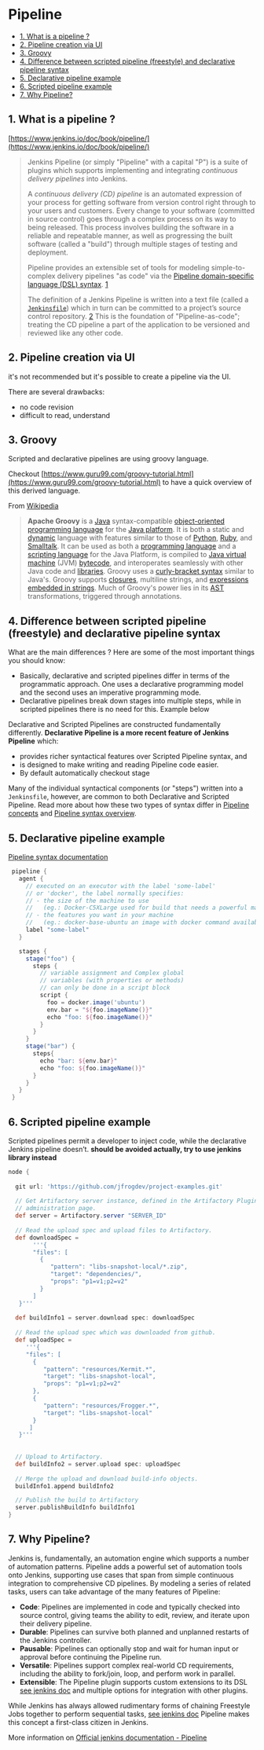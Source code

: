 # Pipeline

- [1. What is a pipeline ?](#1-what-is-a-pipeline-)
- [2. Pipeline creation via UI](#2-pipeline-creation-via-ui)
- [3. Groovy](#3-groovy)
- [4. Difference between scripted pipeline (freestyle) and declarative pipeline syntax](#4-difference-between-scripted-pipeline-freestyle-and-declarative-pipeline-syntax)
- [5. Declarative pipeline example](#5-declarative-pipeline-example)
- [6. Scripted pipeline example](#6-scripted-pipeline-example)
- [7. Why Pipeline?](#7-why-pipeline)

## 1. What is a pipeline ?

[https://www.jenkins.io/doc/book/pipeline/](https://www.jenkins.io/doc/book/pipeline/)

> Jenkins Pipeline (or simply "Pipeline" with a capital "P") is a suite of
> plugins which supports implementing and integrating _continuous delivery
> pipelines_ into Jenkins.
>
> A _continuous delivery (CD) pipeline_ is an automated expression of your
> process for getting software from version control right through to your users
> and customers. Every change to your software (committed in source control)
> goes through a complex process on its way to being released. This process
> involves building the software in a reliable and repeatable manner, as well
> as progressing the built software (called a "build") through multiple stages
> of testing and deployment.
>
> Pipeline provides an extensible set of tools for modeling simple-to-complex
> delivery pipelines "as code" via the
> [Pipeline domain-specific language (DSL) syntax](https://www.jenkins.io/doc/book/pipeline/syntax).
> [1](https://www.jenkins.io/doc/book/pipeline/#_footnotedef_1 "View footnote.")
>
> The definition of a Jenkins Pipeline is written into a text file (called a
> [`Jenkinsfile`](https://www.jenkins.io/doc/book/pipeline/jenkinsfile))
> which in turn can be committed to a project’s source control repository.
> [2](https://www.jenkins.io/doc/book/pipeline/#_footnotedef_2 "View footnote.")
> This is the foundation of "Pipeline-as-code"; treating the CD pipeline a
> part of the application to be versioned and reviewed like any other code.

## 2. Pipeline creation via UI

it's not recommended but it's possible to create a pipeline via the UI.

There are several drawbacks:

- no code revision
- difficult to read, understand

## 3. Groovy

Scripted and declarative pipelines are using groovy language.

Checkout [https://www.guru99.com/groovy-tutorial.html](https://www.guru99.com/groovy-tutorial.html)
to have a quick overview of this derived language.

From [Wikipedia](https://en.wikipedia.org/wiki/Apache_Groovy)

<!-- markdownlint-disable MD013 -->

> **Apache Groovy** is a [Java](https://en.wikipedia.org/wiki/Java_(programming_language) "Java (programming language)") syntax-compatible [object-oriented](https://en.wikipedia.org/wiki/Object-oriented_programming "Object-oriented programming") [programming language](https://en.wikipedia.org/wiki/Programming_language "Programming language") for the [Java platform](https://en.wikipedia.org/wiki/Java_(software_platform) "Java (software platform)"). It is both a static and [dynamic](https://en.wikipedia.org/wiki/Dynamic_programming_language "Dynamic programming language") language with features similar to those of [Python](https://en.wikipedia.org/wiki/Python_(programming_language) "Python (programming language)"), [Ruby](https://en.wikipedia.org/wiki/Ruby_(programming_language) "Ruby (programming language)"), and [Smalltalk](https://en.wikipedia.org/wiki/Smalltalk "Smalltalk"). It can be used as both a [programming language](https://en.wikipedia.org/wiki/Programming_language "Programming language") and a [scripting language](https://en.wikipedia.org/wiki/Scripting_language "Scripting language") for the Java Platform, is compiled to [Java virtual machine](https://en.wikipedia.org/wiki/Java_virtual_machine "Java virtual machine") (JVM) [bytecode](https://en.wikipedia.org/wiki/Bytecode "Bytecode"), and interoperates seamlessly with other Java code and [libraries](https://en.wikipedia.org/wiki/Library_(computing) "Library (computing)"). Groovy uses a [curly-bracket syntax](https://en.wikipedia.org/wiki/Curly_bracket_programming_language "Curly bracket programming language") similar to Java's. Groovy supports [closures](https://en.wikipedia.org/wiki/Closure_(computer_programming) "Closure (computer programming)"), multiline strings, and [expressions embedded in strings](https://en.wikipedia.org/wiki/String_interpolation "String interpolation"). Much of Groovy's power lies in its [AST](https://en.wikipedia.org/wiki/Abstract_syntax_tree "Abstract syntax tree") transformations, triggered through annotations.

<!-- markdownlint-enable MD013 -->

## 4. Difference between scripted pipeline (freestyle) and declarative pipeline syntax

What are the main differences ? Here are some of the most important things you
should know:

- Basically, declarative and scripted pipelines differ in terms of the
  programmatic approach. One uses a declarative programming model and the
  second uses an imperative programming mode.
- Declarative pipelines break down stages into multiple steps, while in
  scripted pipelines there is no need for this. Example below

Declarative and Scripted Pipelines are constructed fundamentally differently.
**Declarative Pipeline is a more recent feature of Jenkins Pipeline** which:

- provides richer syntactical features over Scripted Pipeline syntax, and
- is designed to make writing and reading Pipeline code easier.
- By default automatically checkout stage

Many of the individual syntactical components (or "steps") written into a
`Jenkinsfile`, however, are common to both Declarative and Scripted Pipeline.
Read more about how these two types of syntax differ in [Pipeline concepts](https://www.jenkins.io/doc/book/pipeline/#pipeline-concepts)
and [Pipeline syntax overview](https://www.jenkins.io/doc/book/pipeline/#pipeline-syntax-overview).

## 5. Declarative pipeline example

[Pipeline syntax documentation](https://www.jenkins.io/doc/book/pipeline/syntax/)

```groovy
 pipeline {  
   agent {    
     // executed on an executor with the label 'some-label' 
     // or 'docker', the label normally specifies:
     // - the size of the machine to use 
     //   (eg.: Docker-C5XLarge used for build that needs a powerful machine)
     // - the features you want in your machine 
     //   (eg.: docker-base-ubuntu an image with docker command available)
     label "some-label"
   }   

   stages {   
     stage("foo") {     
       steps {       
         // variable assignment and Complex global 
         // variables (with properties or methods)
         // can only be done in a script block
         script {          
           foo = docker.image('ubuntu')
           env.bar = "${foo.imageName()}"
           echo "foo: ${foo.imageName()}"          
         }        
       }      
     }
     stage("bar") {
       steps{  
         echo "bar: ${env.bar}"
         echo "foo: ${foo.imageName()}" 
       }      
     }
   } 
 }
```

## 6. Scripted pipeline example

Scripted pipelines permit a developer to inject code, while the declarative
Jenkins pipeline doesn’t.
**should be avoided actually, try to use jenkins library instead**

```groovy
node {
 
  git url: 'https://github.com/jfrogdev/project-examples.git'
  
  // Get Artifactory server instance, defined in the Artifactory Plugin 
  // administration page.
  def server = Artifactory.server "SERVER_ID"
  
  // Read the upload spec and upload files to Artifactory.
  def downloadSpec =       
       '''{
       "files": [     
         {
            "pattern": "libs-snapshot-local/*.zip",
            "target": "dependencies/",
            "props": "p1=v1;p2=v2"
         }      
       ]    
   }'''
 
  def buildInfo1 = server.download spec: downloadSpec
 
  // Read the upload spec which was downloaded from github.
  def uploadSpec =
     '''{
     "files": [
       {
          "pattern": "resources/Kermit.*",
          "target": "libs-snapshot-local",
          "props": "p1=v1;p2=v2"
       },
       {
          "pattern": "resources/Frogger.*",
          "target": "libs-snapshot-local"
       }
      ]
   }'''
  
  
  // Upload to Artifactory.
  def buildInfo2 = server.upload spec: uploadSpec
  
  // Merge the upload and download build-info objects.
  buildInfo1.append buildInfo2

  // Publish the build to Artifactory
  server.publishBuildInfo buildInfo1
}
```

## 7. Why Pipeline?

Jenkins is, fundamentally, an automation engine which supports a number of
automation patterns. Pipeline adds a powerful set of automation tools onto
Jenkins, supporting use cases that span from simple continuous integration to
comprehensive CD pipelines. By modeling a series of related tasks, users can
take advantage of the many features of Pipeline:

- **Code**: Pipelines are implemented in code and typically checked into source
  control, giving teams the ability to edit, review, and iterate upon their
  delivery pipeline.
- **Durable**: Pipelines can survive both planned and unplanned restarts of the
  Jenkins controller.
- **Pausable**: Pipelines can optionally stop and wait for human input or
  approval before continuing the Pipeline run.
- **Versatile**: Pipelines support complex real-world CD requirements,
  including the ability to fork/join, loop, and perform work in parallel.
- **Extensible**: The Pipeline plugin supports custom extensions to its DSL
  [see jenkins doc](https://www.jenkins.io/doc/book/pipeline/#_footnotedef_1)
  and multiple options for integration with other plugins.

While Jenkins has always allowed rudimentary forms of chaining Freestyle Jobs
together to perform sequential tasks, [see jenkins doc](https://www.jenkins.io/doc/book/pipeline/#_footnotedef_4)
Pipeline makes this concept a first-class citizen in Jenkins.

More information on [Official jenkins documentation - Pipeline](https://www.jenkins.io/doc/book/pipeline/)
